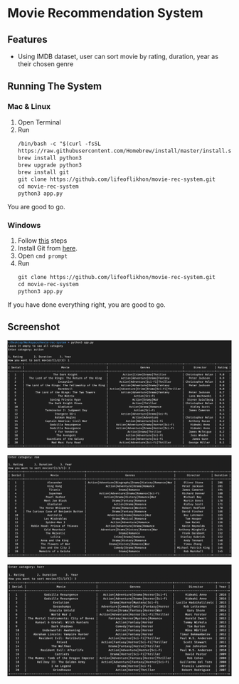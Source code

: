 # Movie Recommendation System

## Features
* Using IMDB dataset, user can sort movie by rating, duration, year as their chosen genre

## Running The System
### Mac & Linux
1. Open Terminal
2. Run 
   ```shell script
   /bin/bash -c "$(curl -fsSL https://raw.githubusercontent.com/Homebrew/install/master/install.sh)"
   brew install python3
   brew upgrade python3
   brew install git
   git clone https://github.com/lifeoflikhon/movie-rec-system.git
   cd movie-rec-system
   python3 app.py
   ```
You are good to go.

### Windows
1. Follow [this](https://installpython3.com/windows/) steps
2. Install Git from [here](https://git-scm.com/download/win).
3. Open ```cmd prompt```
4. Run
   ```shell script
   git clone https://github.com/lifeoflikhon/movie-rec-system.git
   cd movie-rec-system
   python3 app.py
   ```
If you have done everything right, you are good to go.

## Screenshot
![SS](img/ss.png)

![SS](img/ss1.png)

![SS](img/ss2.png)
